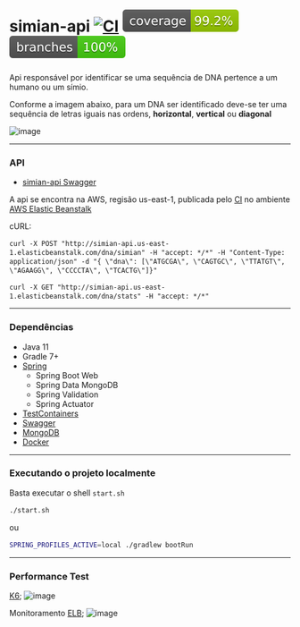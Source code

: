 # simian-api [![CI](https://github.com/m1theus/simian-api/actions/workflows/ci.yml/badge.svg?branch=main)](https://github.com/m1theus/simian-api/actions/workflows/ci.yml) ![Coverage](.github/badges/jacoco.svg) ![Branches](.github/badges/branches.svg)



Api responsável por identificar se uma sequência de DNA pertence a um humano ou um símio.

Conforme a imagem abaixo, para um DNA ser identificado deve-se ter uma sequência de letras iguais
nas ordens, **horizontal**, **vertical** ou **diagonal**

![image](https://user-images.githubusercontent.com/43992531/135917704-96b1701f-0aa7-4117-9090-053585987f98.png)

---

### API

- [simian-api Swagger](http://simian-api.us-east-1.elasticbeanstalk.com)

A api se encontra na AWS, regisão us-east-1, publicada pelo [CI](https://github.com/m1theus/simian-api/actions/workflows/deploy.yml) no ambiente [AWS Elastic Beanstalk
](https://aws.amazon.com/pt/elasticbeanstalk/)

cURL:

```shell
curl -X POST "http://simian-api.us-east-1.elasticbeanstalk.com/dna/simian" -H "accept: */*" -H "Content-Type: application/json" -d "{ \"dna\": [\"ATGCGA\", \"CAGTGC\", \"TTATGT\", \"AGAAGG\", \"CCCCTA\", \"TCACTG\"]}"
```

```shell
curl -X GET "http://simian-api.us-east-1.elasticbeanstalk.com/dna/stats" -H "accept: */*"

```

---

### Dependências

- Java 11
- Gradle 7+
- [Spring](https://spring.io/)
  - Spring Boot Web
  - Spring Data MongoDB
  - Spring Validation
  - Spring Actuator
- [TestContainers](https://www.testcontainers.org/modules/databases/mongodb/)
- [Swagger](https://springfox.github.io/springfox/docs/current/)
- [MongoDB](https://www.mongodb.com/cloud/atlas)
- [Docker](https://docs.docker.com/engine/)

---

### Executando o projeto localmente

Basta executar o shell `start.sh`

```bash
./start.sh
```

ou

```bash
SPRING_PROFILES_ACTIVE=local ./gradlew bootRun
```

---

### Performance Test

[K6](https://k6.io/docs/);
![image](https://user-images.githubusercontent.com/43992531/135917596-ccb26186-138f-4e40-9eed-6ee961f869ba.png)

Monitoramento [ELB](https://aws.amazon.com/pt/elasticbeanstalk/);
![image](https://user-images.githubusercontent.com/43992531/135917514-5e103f7e-d224-4053-bdc1-412128ba66fa.png)
